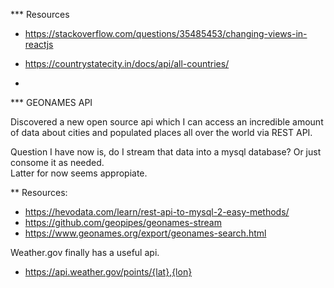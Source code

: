 *** Resources

- https://stackoverflow.com/questions/35485453/changing-views-in-reactjs

- https://countrystatecity.in/docs/api/all-countries/
- 


*** GEONAMES API

Discovered a new open source api which I can access an incredible amount of data about cities and populated places all over the world via REST API.  

Question I have now is, do I stream that data into a mysql database?
Or just consome it as needed.  
Latter for now seems appropiate.

** Resources:
- https://hevodata.com/learn/rest-api-to-mysql-2-easy-methods/
- https://github.com/geopipes/geonames-stream
- https://www.geonames.org/export/geonames-search.html

Weather.gov finally has a useful api.
- https://api.weather.gov/points/{lat},{lon}

